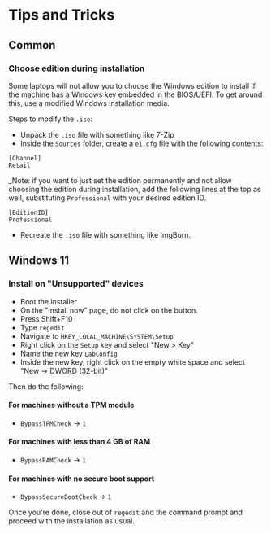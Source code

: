 # Tips and Tricks

## Common

### Choose edition during installation

Some laptops will not allow you to choose the Windows edition to install if the machine has a Windows key embedded in the BIOS/UEFI. To get around this, use a modified Windows installation media.

Steps to modify the `.iso`:

- Unpack the `.iso` file with something like 7-Zip
- Inside the `Sources` folder, create a `ei.cfg` file with the following contents:

```
[Channel]
Retail
```

_Note: if you want to just set the edition permanently and not allow choosing the edition during installation, add the following lines at the top as well, substituting `Professional` with your desired edition ID.

```
[EditionID]
Professional
```

- Recreate the `.iso` file with something like ImgBurn.

## Windows 11

### Install on "Unsupported" devices

- Boot the installer
- On the "Install now" page, do not click on the button.
- Press Shift+F10
- Type `regedit`
- Navigate to `HKEY_LOCAL_MACHINE\SYSTEM\Setup`
- Right click on the `Setup` key and select "New > Key"
- Name the new key `LabConfig`
- Inside the new key, right click on the empty white space and select "New -> DWORD (32-bit)"

Then do the following:

#### For machines without a TPM module

- `BypassTPMCheck` -> `1`

#### For machines with less than 4 GB of RAM

- `BypassRAMCheck` -> `1`

#### For machines with no secure boot support

- `BypassSecureBootCheck` -> `1`

Once you're done, close out of `regedit` and the command prompt and proceed with the installation as usual.

